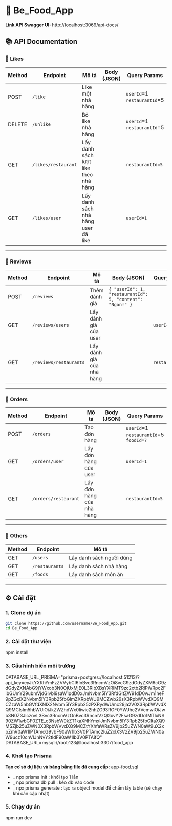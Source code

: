 # 🍔 Be_Food_App

**Link API Swagger UI:** http://localhost:3069/api-docs/

## 📚 API Documentation

### 🔹 Likes

| Method | Endpoint            | Mô tả                                 | Body (JSON) | Query Params                     |
| ------ | ------------------- | ------------------------------------- | ----------- | -------------------------------- |
| POST   | `/like`             | Like một nhà hàng                     |             | `userId`=1<br />`restaurantId`=5 |
| DELETE | `/unlike`           | Bỏ like nhà hàng                      |             | `userId`=1<br />`restaurantId`=5 |
| GET    | `/likes/restaurant` | Lấy danh sách lượt like theo nhà hàng |             | `restaurantId=5`                 |
| GET    | `/likes/user`       | Lấy danh sách nhà hàng user đã like   |             | `userId=1`                       |

---

### 🔹 Reviews

| Method | Endpoint               | Mô tả                     | Body (JSON)                                              | Query Params     |
| ------ | ---------------------- | ------------------------- | -------------------------------------------------------- | ---------------- |
| POST   | `/reviews`             | Thêm đánh giá             | `{ "userId": 1, "restaurantId": 5, "content": "Ngon!" }` |                  |
| GET    | `/reviews/users`       | Lấy đánh giá của user     |                                                          | `userId=1`       |
| GET    | `/reviews/restaurants` | Lấy đánh giá của nhà hàng |                                                          | `restaurantId=5` |

---

### 🔹 Orders

| Method | Endpoint             | Mô tả                     | Body (JSON) | Query Params                                     |
| ------ | -------------------- | ------------------------- | ----------- | ------------------------------------------------ |
| POST   | `/orders`            | Tạo đơn hàng              |             | `userId`=1<br />`restaurantId`=5<br />`foodId=7` |
| GET    | `/orders/user`       | Lấy đơn hàng của user     |             | `userId=1`                                       |
| GET    | `/orders/restaurant` | Lấy đơn hàng của nhà hàng |             | `restaurantId=5`                                 |

---

### 🔹 Others

| Method | Endpoint       | Mô tả                    |
| ------ | -------------- | ------------------------ |
| GET    | `/users`       | Lấy danh sách người dùng |
| GET    | `/restaurants` | Lấy danh sách nhà hàng   |
| GET    | `/foods`       | Lấy danh sách món ăn     |

---

## ⚙️ Cài đặt

### 1. Clone dự án

```bash
git clone https://github.com/username/Be_Food_App.git
cd Be_Food_App
```

### 2. Cài đặt thư viện

npm install

### 3. Cấu hình biến môi trường

DATABASE_URL_PRISMA="prisma+postgres://localhost:51213/?api_key=eyJkYXRhYmFzZVVybCI6InBvc3RncmVzOi8vcG9zdGdyZXM6cG9zdGdyZXNAbG9jYWxob3N0OjUxMjE0L3RlbXBsYXRlMT9zc2xtb2RlPWRpc2FibGUmY29ubmVjdGlvbl9saW1pdD0xJmNvbm5lY3RfdGltZW91dD0wJm1heF9pZGxlX2Nvbm5lY3Rpb25fbGlmZXRpbWU9MCZwb29sX3RpbWVvdXQ9MCZzaW5nbGVfdXNlX2Nvbm5lY3Rpb25zPXRydWUmc29ja2V0X3RpbWVvdXQ9MCIsIm5hbWUiOiJkZWZhdWx0Iiwic2hhZG93RGF0YWJhc2VVcmwiOiJwb3N0Z3JlczovL3Bvc3RncmVzOnBvc3RncmVzQGxvY2FsaG9zdDo1MTIxNS90ZW1wbGF0ZTE_c3NsbW9kZT1kaXNhYmxlJmNvbm5lY3Rpb25fbGltaXQ9MSZjb25uZWN0X3RpbWVvdXQ9MCZtYXhfaWRsZV9jb25uZWN0aW9uX2xpZmV0aW1lPTAmcG9vbF90aW1lb3V0PTAmc2luZ2xlX3VzZV9jb25uZWN0aW9ucz10cnVlJnNvY2tldF90aW1lb3V0PTAifQ"
DATABASE_URL=mysql://root:123@localhost:3307/food_app

### 4. Khởi tạo Prisma

**Tạo cơ sở dự liệu và bảng bằng file đã cung cấp:** app-food.sql

- \_ npx prisma init : khởi tạo 1 lần
- \_ npx prisma db pull : kéo db vào code
- \_ npx prisma generate : tạo ra object model để chấm lấy table (sẽ chạy khi cần cập nhật)

### 5. Chạy dự án

npm run dev
